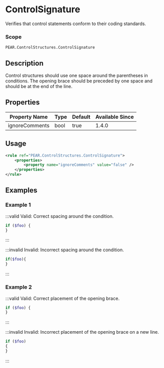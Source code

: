 # ControlSignature

Verifies that control statements conform to their coding standards.

### Scope

`PEAR.ControlStructures.ControlSignature`

## Description

Control structures should use one space around the parentheses in conditions.  The opening brace should be preceded by one space and should be at the end of the line.

## Properties

| Property Name  | Type | Default | Available Since |
| -------------- | ---- | ------- | --------------- |
| ignoreComments | bool | true    | 1.4.0           |

## Usage

```xml
<rule ref="PEAR.ControlStructures.ControlSignature">
    <properties>
        <property name="ignoreComments" value="false" />
    </properties>
</rule>
```

## Examples

### Example 1

:::valid Valid: Correct spacing around the condition.
```php
if ($foo) {
}
```
:::

:::invalid Invalid: Incorrect spacing around the condition.
```php
if($foo){
}
```
:::

### Example 2

:::valid Valid: Correct placement of the opening brace.
```php
if ($foo) {
}
```
:::

:::invalid Invalid: Incorrect placement of the opening brace on a new line.
```php
if ($foo)
{
}
```
:::